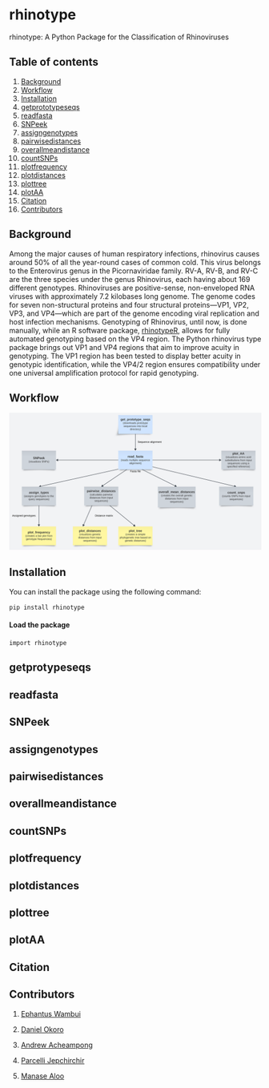 # rhinotype
rhinotype: A Python Package for the Classification of Rhinoviruses

## Table of contents

1. [Background](#background)
2. [Workflow](#workflow)
3. [Installation](#installation)
4. [getprototypeseqs](#getprototypeseqs)
5. [readfasta](#readfasta)
6. [SNPeek](#snpeek)
7. [assigngenotypes](#assigngenotypes)
8. [pairwisedistances](#pairwisedistances)
9. [overallmeandistance](#overallmeandistance)
10. [countSNPs](#countsnps)
11. [plotfrequency](#plotfrequency)
12. [plotdistances](#plotdistances)
13. [plottree](#plottree)
14. [plotAA](#plotaa)
15. [Citation](#citation)
16. [Contributors](#contributors)

## <a id="background"></a>Background 

Among the major causes of human respiratory infections, rhinovirus causes around 50% of all the year-round cases of common cold. This virus belongs to the Enterovirus genus in the Picornaviridae family. RV-A, RV-B, and RV-C are the three species under the genus Rhinovirus, each having about 169 different genotypes. Rhinoviruses are positive-sense, non-enveloped RNA viruses with approximately 7.2 kilobases long genome. The genome codes for seven non-structural proteins and four structural proteins—VP1, VP2, VP3, and VP4—which are part of the genome encoding viral replication and host infection mechanisms. Genotyping of Rhinovirus, until now, is done manually, while an R software package, [rhinotypeR](https://github.com/omicscodeathon/rhinotypeR/tree/main), allows for fully automated genotyping based on the VP4 region. The Python rhinovirus type package brings out VP1 and VP4 regions that aim to improve acuity in genotyping. The VP1 region has been tested to display better acuity in genotypic identification, while the VP4/2 region ensures compatibility under one universal amplification protocol for rapid genotyping.

## <a id="workflow"></a>Workflow

![Workflow](https://raw.githubusercontent.com/omicscodeathon/rhinotype/2cf3d0a9f3086fa45aa5183d8149f35bb8b9dee9/figures/rhinotype%20workflow.svg?token=AOBMVDJ2BSISDG3GQPR2QYDGTTRF4)

## <a id="installation"></a>Installation

You can install the package using the following command:

```
pip install rhinotype
```

#### Load the package

```
import rhinotype
```

## <a id="getprototypeseqs"></a>getprotypeseqs

## <a id="readfasta"></a>readfasta

## <a id="snpeek"></a>SNPeek

## <a id="assigngenotypes"></a>assigngenotypes

## <a id="pairwisedistances"></a>pairwisedistances

## <a id="overallmeandistance"></a>overallmeandistance

## <a id="countsnps"></a>countSNPs

## <a id="plotfrequency"></a>plotfrequency

## <a id="plotdistances"></a>plotdistances

## <a id="plottree"></a>plottree

## <a id="plotaa"></a>plotAA

## <a id="citation"></a>Citation

## <a id="contributors"></a>Contributors

1. [Ephantus Wambui](https://github.com/Ephantus-Wambui)

2. [Daniel Okoro](https://github.com/danny6200)

3. [Andrew Acheampong](https://github.com/AcheampongAndy)

4. [Parcelli Jepchirchir](https://github.com/Parcelli)

5. [Manase Aloo](https://github.com/manasealoo)
